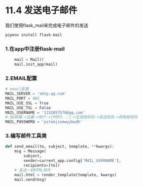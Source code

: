 # 11.4 发送电子邮件

我们使用flask_mail来完成电子邮件的发送
```python
pipenv install flask-mail
```

### 1.在app中注册flask-mail
```python
    mail = Mail()
    mail.init_app(mail)
```

### 2.EMAIL配置
```python
# email配置
MAIL_SERVER = 'smtp.qq.com'
MAIL_PORT = 465
MAIL_USE_SSL = True
MAIL_USE_TSL = False
MAIL_USERNAME = '1152057576@qq.com'
# QQ邮箱->设置->账户->[POP3...]->生成授权码->发送短信->获取授权码
MAIL_PASSWORD = 'pstomjiomwyybadh'
```

### 3.编写邮件工具类
```python
def send_email(to, subject, template, **kwargs):
    msg = Message(
        subject,
        sender=current_app.config['MAIL_USERNAME'],
        recipients=[to])
    # 发送一封HTML邮件
    mail.html = render_template(template, kwargs)
    mail.send(msg)
```